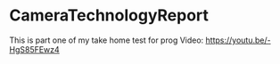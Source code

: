 # CameraTechnologyReport

This is part one of my take home test for prog
Video: https://youtu.be/-HgS85FEwz4
